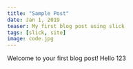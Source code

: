 ```yaml
---
title: "Sample Post"
date: Jan 1, 2019
teaser: My first blog post using slick
tags: [slick, site]
image: code.jpg
---
```


Welcome to your first blog post!
Hello 123